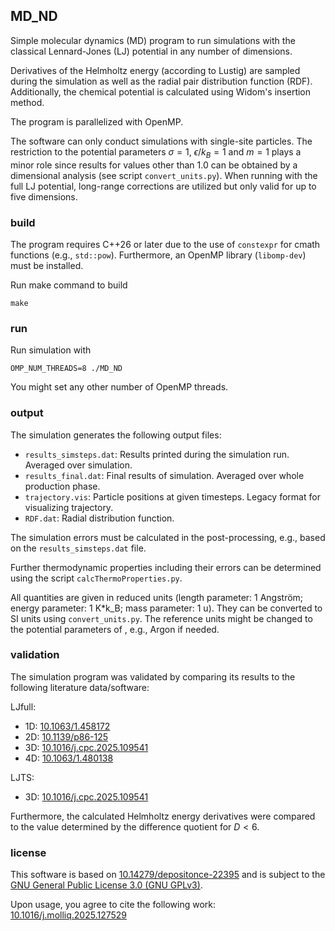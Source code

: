## MD_ND

Simple molecular dynamics (MD) program to run simulations with the classical Lennard-Jones (LJ) potential in any number of dimensions.

Derivatives of the Helmholtz energy (according to Lustig) are sampled during the simulation as well as the radial pair distribution function (RDF). Additionally, the chemical potential is calculated using Widom's insertion method.

The program is parallelized with OpenMP.

The software can only conduct simulations with single-site particles. The restriction to the potential parameters $\sigma=1$, $\epsilon/k_B=1$ and $m=1$ plays a minor role since results for values other than 1.0 can be obtained by a dimensional analysis (see script `convert_units.py`). When running with the full LJ potential, long-range corrections are utilized but only valid for up to five dimensions.


### build

The program requires C++26 or later due to the use of `constexpr` for cmath functions (e.g., `std::pow`). Furthermore, an OpenMP library (`libomp-dev`) must be installed.

Run make command to build

<code>make</code>


### run

Run simulation with

<code>OMP_NUM_THREADS=8 ./MD_ND</code>

You might set any other number of OpenMP threads.


### output

The simulation generates the following output files:
- `results_simsteps.dat`: Results printed during the simulation run. Averaged over simulation.
- `results_final.dat`: Final results of simulation. Averaged over whole production phase.
- `trajectory.vis`: Particle positions at given timesteps. Legacy format for visualizing trajectory.
- `RDF.dat`: Radial distribution function.

The simulation errors must be calculated in the post-processing, e.g., based on the `results_simsteps.dat` file.

Further thermodynamic properties including their errors can be determined using the script `calcThermoProperties.py`.

All quantities are given in reduced units (length parameter: 1 Angström; energy parameter: 1 K*k_B; mass parameter: 1 u). They can be converted to SI units using `convert_units.py`. The reference units might be changed to the potential parameters of , e.g., Argon if needed.


### validation

The simulation program was validated by comparing its results to the following literature data/software:

LJfull:
- 1D: [10.1063/1.458172](https://doi.org/10.1063/1.458172)
- 2D: [10.1139/p86-125](https://doi.org/10.1139/p86-125)
- 3D: [10.1016/j.cpc.2025.109541](https://doi.org/10.1016/j.cpc.2025.109541)
- 4D: [10.1063/1.480138](https://doi.org/10.1063/1.480138)

LJTS:
- 3D: [10.1016/j.cpc.2025.109541](https://doi.org/10.1016/j.cpc.2025.109541)

Furthermore, the calculated Helmholtz energy derivatives were compared to the value determined by the difference quotient for $D<6$.


### license

This software is based on [10.14279/depositonce-22395](https://doi.org/10.14279/depositonce-22395) and is subject to the [GNU General Public License 3.0 (GNU GPLv3)](https://choosealicense.com/licenses/gpl-3.0/). 

Upon usage, you agree to cite the following work: [10.1016/j.molliq.2025.127529](https://doi.org/10.1016/j.molliq.2025.127529)
